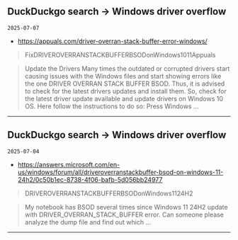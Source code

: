 ## DuckDuckgo search -> Windows driver overflow
`2025-07-07`

* https://appuals.com/driver-overran-stack-buffer-error-windows/

<blockquote>
 FixDRIVEROVERRANSTACKBUFFERBSODonWindows1011Appuals
</blockquote>
<blockquote>
Update the Drivers Many times the outdated or corrupted drivers start causing issues with the Windows files and start showing errors like the one DRIVER OVERRAN STACK BUFFER BSOD. Thus, it is advised to check for the latest drivers updates and install them. So, check for the latest driver update available and update drivers on Windows 10 OS. Here follow the instructions to do so: Press Windows ...
</blockquote>

---

## DuckDuckgo search -> Windows driver overflow
`2025-07-04`

* https://answers.microsoft.com/en-us/windows/forum/all/driveroverranstackbuffer-bsod-on-windows-11-24h2/0c50b1ec-8738-4f06-bafb-5d056bb24977

<blockquote>
 DRIVEROVERRANSTACKBUFFERBSODonWindows1124H2
</blockquote>
<blockquote>
My notebook has BSOD several times since Windows 11 24H2 update with DRIVER_OVERRAN_STACK_BUFFER error. Can someone please analyze the dump file and find out which ...
</blockquote>

---


